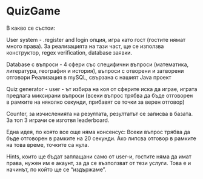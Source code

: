 # QuizGame
В какво се състои: 

User system - .register and login опция, игра като гост (гостите нямат много права).
За реализацията на тази част, ще се използва конструктор, regex verification, database заявки.

Database с въпроси - 4 сфери със специфични въпроси (математика, литература, география и история), въпроси с отворени и затворени отговори
Реализация в mySQL, свързана с нашият Java проект

Quiz generator - user - ът избира на коя от сферите иска да играе, играта предлага миксирани въпроси (всеки въпрос трябва да бъде отговорен в рамките на няколко секунди, прибавят се точки за верен отговор)

Counter, за изчисленията на резултата, резултатът се записва в базата. За топ 3 играчи се изготвя leaderboard.

Една идея, по която все още няма консенсус: Всеки въпрос трябва да бъде отговорен в рамките на 20 секунди. Ако липсва отговор в рамките на това време, точките са нула. 

Hints, които ще бъдат заплащани само от user-и, гостите няма да имат права, нужен им е акаунт, за да се възползват от тези услуги. Това е и начинът, по който ще се “издържаме”. 
